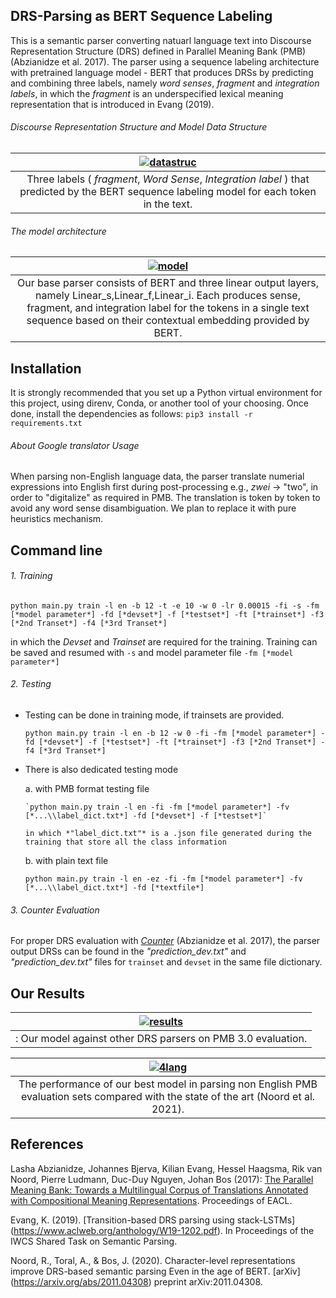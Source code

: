 ## DRS-Parsing as BERT Sequence Labeling
This is a semantic parser converting natuarl language text into Discourse Representation Structure (DRS) defined in Parallel Meaning Bank (PMB) (Abzianidze et al. 2017). The parser using a sequence labeling architecture with pretrained language model - BERT that produces DRSs by predicting and combining three labels, namely *word senses*, *fragment* and *integration labels*, in which the *fragment* is an underspecified lexical meaning representation that is introduced in Evang (2019).

###### Discourse Representation Structure and Model Data Structure

|<a href="https://ibb.co/w6pxMxR"><img src="https://i.ibb.co/nkQ5z5b/datastruc.png" alt="datastruc" border="0"></a>| 
|:-------------------------------------------------------------------------------------------------------------------:| 
| Three labels ( *fragment*, *Word Sense*, *Integration label* ) that predicted by the BERT sequence labeling model for each token in the text.|

###### The model architecture

|<a href="https://ibb.co/Y2PTrVs"><img src="https://i.ibb.co/ZdG1ZbD/model.png" alt="model" border="0"></a> | 
|:-------------------------------------------------------------------------------------------------------------------:| 
| Our base parser consists of BERT and three linear output layers, namely Linear_s,Linear_f,Linear_i. Each produces sense, fragment, and integration label for the tokens in a single text sequence based on their contextual embedding provided by BERT. |

## Installation

It is strongly recommended that you set up a Python virtual environment for this project, using direnv, Conda, or another tool of your choosing. Once done, install the dependencies as follows:
`pip3 install -r requirements.txt`

###### About Google translator Usage

When parsing non-English language data, the parser translate numerial expressions into English first during post-processing e.g., *zwei* -> "two", in order to "digitalize" as required in PMB. The translation is token by token to avoid any word sense disambiguation. We plan to replace it with pure heuristics mechanism.

## Command line

###### 1. Training

`python main.py train -l en -b 12 -t -e 10 -w 0 -lr 0.00015 -fi -s -fm [*model parameter*] -fd [*devset*] -f [*testset*] -ft [*trainset*] -f3 [*2nd Transet*] -f4 [*3rd Transet*]`

in which the *Devset* and *Trainset* are required for the training. Training can be saved and resumed with `-s` and model parameter file `-fm [*model parameter*]`

###### 2. Testing

* Testing can be done in training mode, if trainsets are provided.

  `python main.py train -l en -b 12 -w 0 -fi -fm [*model parameter*] -fd [*devset*] -f [*testset*] -ft [*trainset*] -f3 [*2nd Transet*] -f4 [*3rd Transet*]`

* There is also dedicated testing mode

  a.  with PMB format testing file

      `python main.py train -l en -fi -fm [*model parameter*] -fv [*...\\label_dict.txt*] -fd [*devset*] -f [*testset*]`

      in which *"label_dict.txt"* is a .json file generated during the training that store all the class information 

  b. with plain text file

     `python main.py train -l en -ez -fi -fm [*model parameter*] -fv [*...\\label_dict.txt*] -fd [*textfile*]`

###### 3. *Counter* Evaluation

For proper DRS evaluation with [*Counter*](https://github.com/RikVN/DRS_parsing/tree/a77a8b7a712984df18b937d47004cddc398f4e16)  (Abzianidze et al. 2017), the parser output DRSs can be found in the *"prediction_dev.txt"* and *"prediction_dev.txt"* files for `trainset` and `devset` in the same file dictionary.

## Our Results

|<a href="https://ibb.co/SRSnTK8"><img src="https://i.ibb.co/Qr0NB6R/results.png" alt="results" border="0"></a>| 
|:-------------------------------------------------------------------------------------------------------------------:| 
|: Our model against other DRS parsers on PMB 3.0 evaluation.|

|<a href="https://ibb.co/mJRgMtZ"><img src="https://i.ibb.co/31TQLW6/4lang.png" alt="4lang" border="0"></a>| 
|:-------------------------------------------------------------------------------------------------------------------:| 
|The performance of our best model in parsing non English PMB evaluation sets compared with the state of the art (Noord et al. 2021).|

## References

Lasha Abzianidze, Johannes Bjerva, Kilian Evang, Hessel Haagsma, Rik van Noord, Pierre Ludmann, Duc-Duy Nguyen, Johan Bos (2017): [The Parallel Meaning Bank: Towards a Multilingual Corpus of Translations Annotated with Compositional Meaning Representations](https://arxiv.org/abs/1702.03964). Proceedings of EACL.

Evang, K. (2019). [Transition-based DRS parsing using stack-LSTMs] (https://www.aclweb.org/anthology/W19-1202.pdf). In Proceedings of the IWCS Shared Task on Semantic Parsing.

Noord, R., Toral, A., & Bos, J. (2020). Character-level representations improve DRS-based semantic parsing Even in the age of BERT. [arXiv] (https://arxiv.org/abs/2011.04308) preprint arXiv:2011.04308.
